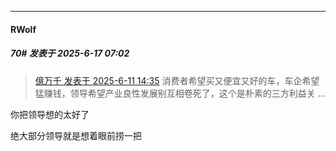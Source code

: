 ﻿
*****

####  RWolf  
##### 70#       发表于 2025-6-17 07:02

<blockquote><a href="httphttps://stage1st.com/2b/forum.php?mod=redirect&amp;goto=findpost&amp;pid=67919406&amp;ptid=2253441" target="_blank">億万千 发表于 2025-6-11 14:35</a>
消费者希望买又便宜又好的车，车企希望猛赚钱，领导希望产业良性发展别互相卷死了，这个是朴素的三方利益关 ...</blockquote>
你把领导想的太好了

绝大部分领导就是想着眼前捞一把

